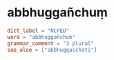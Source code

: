 # abbhuggañchuṃ

``` toml
dict_label = "NCPED"
word = "abbhuggañchuṃ"
grammar_comment = "3 plural"
see_also = ["abbhuggacchati"]
```

